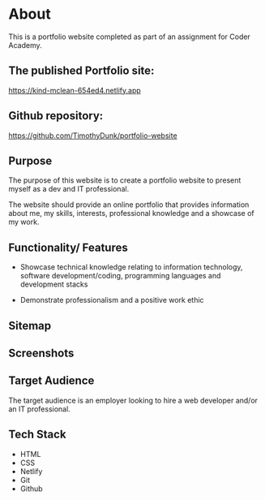 # About

This is a portfolio website completed as part of an assignment for Coder Academy.

## The published Portfolio site: 
https://kind-mclean-654ed4.netlify.app

## Github repository: 
https://github.com/TimothyDunk/portfolio-website

## Purpose
The purpose of this website is to create a portfolio website to present myself as a dev and IT professional. 

The website should provide an online portfolio that provides information about me, my skills, interests, professional knowledge and a showcase of my work.

## Functionality/ Features

* Showcase technical knowledge relating to information technology, software development/coding, programming languages and development stacks

* Demonstrate professionalism and a positive work ethic

## Sitemap



## Screenshots

## Target Audience
The target audience is an employer looking to hire a web developer and/or an IT professional.

## Tech Stack
* HTML
* CSS
* Netlify
* Git
* Github 